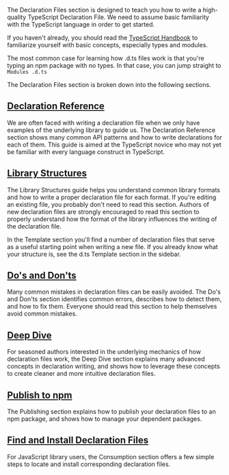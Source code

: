 
The Declaration Files section is designed to teach you how to write a high-quality TypeScript Declaration File. We need to assume basic familiarity with the TypeScript language in order to get started.

If you haven't already, you should read the [TypeScript Handbook](/handbooks/handbook-v2/Basics)
to familiarize yourself with basic concepts, especially types and modules.

The most common case for learning how .d.ts files work is that you're typing an npm package with no types. 
In that case, you can jump straight to `Modules .d.ts `

The Declaration Files section is broken down into the following sections.

## <a href="/declaration-files/By Example" >Declaration Reference</a> 

We are often faced with writing a declaration file when we only have examples of the underlying library to guide us.
The  Declaration Reference  section shows many common API patterns and how to write declarations for each of them.
This guide is aimed at the TypeScript novice who may not yet be familiar with every language construct in TypeScript.

## <a href="/declaration-files/Library Structures" >Library Structures</a> 

The  Library Structures    guide helps you understand common library formats and how to write a proper declaration file for each format.
If you're editing an existing file, you probably don't need to read this section.
Authors of new declaration files are strongly encouraged to read this section to properly understand how the format of the library influences the writing of the declaration file. 

In the Template section you'll find a number of declaration files that serve as a useful starting point
when writing a new file. If you already know what your structure is, see the d.ts Template section in the sidebar.

## <a href="/declaration-files/Dos and Donts" >Do's and Don'ts</a> 

Many common mistakes in declaration files can be easily avoided.
The  Do's and Don'ts  section identifies common errors, 
describes how to detect them, 
and how to fix them.
Everyone should read this section to help themselves avoid common mistakes.

## <a href="/declaration-files/Deep Dive" > Deep Dive </a>  

For seasoned authors interested in the underlying mechanics of how declaration files work, 
the  Deep Dive  section explains many advanced concepts in declaration writing, 
and shows how to leverage these concepts to create cleaner and more intuitive declaration files.

##  <a href="/declaration-files/Publishing" > Publish to npm </a>  


The  Publishing section explains how to publish your declaration files to an npm package, and shows how to manage your dependent packages.

## <a href="/declaration-files/Consumption" > Find and Install Declaration Files</a>  


For JavaScript library users, the  Consumption  section offers a few simple steps to locate and install corresponding declaration files.
